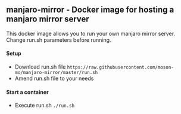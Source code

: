 ## manjaro-mirror - Docker image for hosting a manjaro mirror server

This docker image allows you to run your own manjaro mirror server.
Change run.sh parameters before running.

#### Setup

- Download run.sh file `https://raw.githubusercontent.com/moson-mo/manjaro-mirror/master/run.sh`
- Amend run.sh file to your needs

#### Start a container

- Execute run.sh `./run.sh`